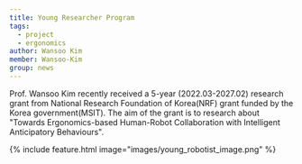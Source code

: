 ```yaml
---
title: Young Researcher Program
tags:
  - project
  - ergonomics
author: Wansoo Kim
member: Wansoo-Kim
group: news
---
```



Prof. Wansoo Kim recently received a 5-year (2022.03-2027.02) research grant from National Research Foundation of Korea(NRF) grant funded by the Korea government(MSIT). The aim of the grant is to research about "Towards Ergonomics-based Human-Robot Collaboration with Intelligent Anticipatory Behaviours". 


{%
  include feature.html
  image="images/young_robotist_image.png"
%}